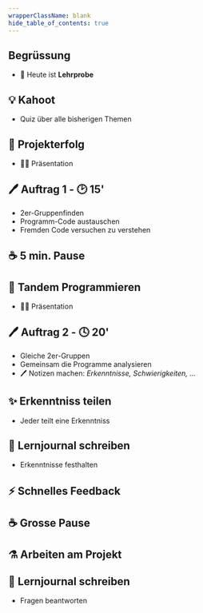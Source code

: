 ```yaml
---
wrapperClassName: blank
hide_table_of_contents: true
---
```


<Timeline title="Woche 7">
<Event time="12:45">

## Begrüssung

- 🏅 Heute ist **Lehrprobe**

</Event>
<Event time="12:50">

## 💡 Kahoot

- Quiz über alle bisherigen Themen

</Event>
<Event time="13:10">

## 🎯 Projekterfolg

- :man_teacher: Präsentation

</Event>
<Event time="13:15">

## 🖊️ Auftrag 1 - :clock2: 15'

- 2er-Gruppenfinden
- Programm-Code austauschen
- Fremden Code versuchen zu verstehen

</Event>
<Event time="13:30">

## :coffee: 5 min. Pause

</Event>
<Event time="13:35">

## :two_men_holding_hands: Tandem Programmieren

- :man_teacher: Präsentation

</Event>
<Event time="13:40">

## 🖊️ Auftrag 2 - :clock4: 20'

- Gleiche 2er-Gruppen
- Gemeinsam die Programme analysieren
- :pen: Notizen machen: _Erkenntnisse, Schwierigkeiten, ..._

</Event>
<Event time="14:00">

## :sparkles: Erkenntniss teilen

- Jeder teilt eine Erkenntniss

</Event>
<Event time="14:10">

## :notebook: Lernjournal schreiben

- Erkenntnisse festhalten

</Event>
<Event time="14:18">

## :zap: Schnelles Feedback

</Event>
<Event time="14:20">

## :coffee: Grosse Pause

</Event>
<Event time="14:40">

## :alembic: Arbeiten am Projekt

</Event>
<Event time="16:00">

## :notebook: Lernjournal schreiben
- Fragen beantworten

</Event>
</Timeline>
